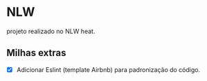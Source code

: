 # NLW
projeto realizado no NLW heat.

## Milhas extras
- [X] Adicionar Eslint (template Airbnb) para padronização do código.
